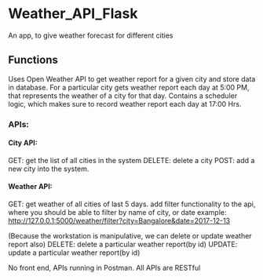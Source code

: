 # Weather_API_Flask
An app, to give weather forecast for different cities

## Functions
Uses Open Weather API to get weather report for a given city and store data in database.
For a particular city gets weather report each day at 5:00 PM, that represents the weather of a city for that day.
Contains a scheduler logic, which makes sure to record weather report each day at 17:00 Hrs.


### APIs:
#### City API:
GET: get the list of all cities in the system
DELETE: delete a city
POST: add a new city into the system. 

#### Weather API:
GET: get weather of all cities of last 5 days.
add filter functionality to the api, where you should be able to filter by name of city, or date 
example: http://127.0.0.1:5000/weather/filter?city=Bangalore&date=2017-12-13

(Because the workstation is manipulative, we can delete or update weather report also)
DELETE: delete a particular weather report(by id)
UPDATE: update a particular weather report(by id)

No front end, APIs running in Postman.
All APIs are RESTful
